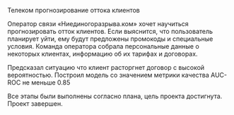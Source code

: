 Телеком прогнозирование оттока клиентов

Оператор связи «Ниединогоразрыва.ком» хочет научиться прогнозировать отток клиентов. Если выяснится, что пользователь планирует уйти, ему будут предложены промокоды и специальные условия. 
Команда оператора собрала персональные данные о некоторых клиентах, информацию об их тарифах и договорах.

Предсказал ситуацию что клиент расторгнет договор с высокой вероятностью.
Построил модель со значением метрики качества AUC-ROC не меньше 0.85

Все этапы были выполнены согласно плана, цель проекта достигнута. Проект завершен.
